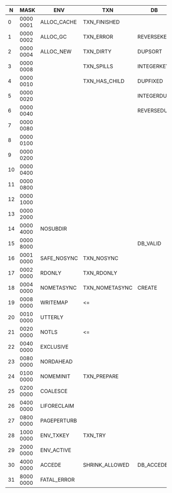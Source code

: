N |   MASK  | ENV       | TXN          | DB       | PUT       | DBI        | NODE    | PAGE     |
--|---------|-----------|--------------|----------|-----------|------------|---------|----------|
0 |0000 0001|ALLOC_CACHE|TXN_FINISHED  |          |           |DBI_DIRTY   |F_BIGDATA|P_BRANCH
1 |0000 0002|ALLOC_GC   |TXN_ERROR     |REVERSEKEY|F_SUBDATA  |DBI_STALE   |F_SUBDATA|P_LEAF
2 |0000 0004|ALLOC_NEW  |TXN_DIRTY     |DUPSORT   |           |DBI_FRESH   |F_DUPDATA|P_OVERFLOW
3 |0000 0008|           |TXN_SPILLS    |INTEGERKEY|           |DBI_CREAT   |         |P_META
4 |0000 0010|           |TXN_HAS_CHILD |DUPFIXED  |NOOVERWRITE|DBI_VALID   |         |P_DIRTY
5 |0000 0020|           |              |INTEGERDUP|NODUPDATA  |DBI_USRVALID|         |P_LEAF2
6 |0000 0040|           |              |REVERSEDUP|CURRENT    |DBI_DUPDATA |         |P_SUBP
7 |0000 0080|           |              |          |ALLDUPS    |DBI_AUDITED |         |
8 |0000 0100|           |              |          |           |            |         |
9 |0000 0200|           |              |          |           |            |         |
10|0000 0400|           |              |          |           |            |         |
11|0000 0800|           |              |          |           |            |         |
12|0000 1000|           |              |          |           |            |         |
13|0000 2000|           |              |          |           |            |         |
14|0000 4000|NOSUBDIR   |              |          |           |            |         |P_LOOSE
15|0000 8000|           |              |DB_VALID  |           |            |         |P_KEEP
16|0001 0000|SAFE_NOSYNC|TXN_NOSYNC    |          |RESERVE    |            |RESERVE  |
17|0002 0000|RDONLY     |TXN_RDONLY    |          |APPEND     |            |APPEND   |
18|0004 0000|NOMETASYNC |TXN_NOMETASYNC|CREATE    |APPENDDUP
19|0008 0000|WRITEMAP   |<=            |          |MULTIPLE
20|0010 0000|UTTERLY    |              |
21|0020 0000|NOTLS      |<=            |
22|0040 0000|EXCLUSIVE  |              |
23|0080 0000|NORDAHEAD  |              |
24|0100 0000|NOMEMINIT  |TXN_PREPARE   |
25|0200 0000|COALESCE   |              |
26|0400 0000|LIFORECLAIM|              |
27|0800 0000|PAGEPERTURB|              |
28|1000 0000|ENV_TXKEY  |TXN_TRY       |
29|2000 0000|ENV_ACTIVE |              |
30|4000 0000|ACCEDE     |SHRINK_ALLOWED|DB_ACCEDE
31|8000 0000|FATAL_ERROR|              |
